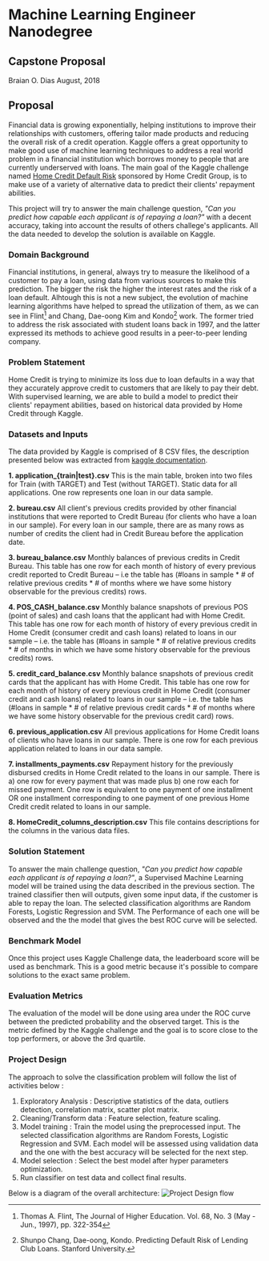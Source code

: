 # Machine Learning Engineer Nanodegree
## Capstone Proposal
Braian O. Dias
August, 2018

## Proposal
Financial data is growing exponentially, helping institutions to improve their relationships with customers, offering tailor made products and reducing the overall risk of a credit operation. Kaggle offers a great opportunity to make good use of machine learning techniques to address a real world problem in a financial institution which borrows money to people that are currently underserved with loans. The main goal of the Kaggle challenge named [Home Credit Default Risk](https://www.kaggle.com/c/home-credit-default-risk) sponsored by Home Credit Group, is to make use of a variety of alternative data to predict their clients' repayment abilities.

This project will try to answer the main challenge question, *"Can you predict how capable each applicant is of repaying a loan?"* with a decent accuracy, taking into account the results of others challege's applicants. All the data needed to develop the solution is available on Kaggle.

### Domain Background

Financial institutions, in general, always try to measure the likelihood of a customer to pay a loan, using data from various sources to make this prediction. The bigger the risk the higher the interest rates and the risk of a loan default. 
Alhtough this is not a new subject, the evolution of machine learning algorithms have helped to spread the utilization of them, as we can see in Flint[^fn1] and Chang, Dae-oong Kim and Kondo[^fn2] work. The former tried to address the risk associated with student loans back in 1997, and the latter expressed its methods to achieve good results in a peer-to-peer lending company. 

[^fn1]: Thomas A. Flint, The Journal of Higher Education. Vol. 68, No. 3 (May - Jun., 1997), pp. 322-354
[^fn2]: Shunpo Chang, Dae-oong, Kondo. Predicting Default Risk of Lending Club Loans. Stanford University.

### Problem Statement

Home Credit is trying to minimize its loss due to loan defaults in a way that they accurately approve credit to customers that are likely to pay their debt. With supervised learning, we are able to build a model to predict their clients' repayment abilities, based on historical data provided by Home Credit through Kaggle.

### Datasets and Inputs

The data provided by Kaggle is comprised of 8 CSV files, the description presented below was extracted from [kaggle documentation](https://www.kaggle.com/c/home-credit-default-risk/data).

**1. application_{train|test}.csv**
This is the main table, broken into two files for Train (with TARGET) and Test (without TARGET).
Static data for all applications. One row represents one loan in our data sample.

**2. bureau.csv**
All client's previous credits provided by other financial institutions that were reported to Credit Bureau (for clients who have a loan in our sample).
For every loan in our sample, there are as many rows as number of credits the client had in Credit Bureau before the application date.

**3. bureau_balance.csv**
Monthly balances of previous credits in Credit Bureau.
This table has one row for each month of history of every previous credit reported to Credit Bureau – i.e the table has (#loans in sample * # of relative previous credits * # of months where we have some history observable for the previous credits) rows.

**4. POS_CASH_balance.csv**
Monthly balance snapshots of previous POS (point of sales) and cash loans that the applicant had with Home Credit.
This table has one row for each month of history of every previous credit in Home Credit (consumer credit and cash loans) related to loans in our sample – i.e. the table has (#loans in sample * # of relative previous credits * # of months in which we have some history observable for the previous credits) rows.

**5. credit_card_balance.csv**
Monthly balance snapshots of previous credit cards that the applicant has with Home Credit.
This table has one row for each month of history of every previous credit in Home Credit (consumer credit and cash loans) related to loans in our sample – i.e. the table has (#loans in sample * # of relative previous credit cards * # of months where we have some history observable for the previous credit card) rows.

**6. previous_application.csv**
All previous applications for Home Credit loans of clients who have loans in our sample.
There is one row for each previous application related to loans in our data sample.

**7. installments_payments.csv**
Repayment history for the previously disbursed credits in Home Credit related to the loans in our sample.
There is a) one row for every payment that was made plus b) one row each for missed payment.
One row is equivalent to one payment of one installment OR one installment corresponding to one payment of one previous Home Credit credit related to loans in our sample.

**8. HomeCredit_columns_description.csv**
This file contains descriptions for the columns in the various data files.

### Solution Statement

To answer the main challenge question, *"Can you predict how capable each applicant is of repaying a loan?"*, a Supervised Machine Learning model will be trained using the data described in the previous section. The trained classifier then will outputs, given some input data, if the customer is able to repay the loan.
The selected classification algorithms are Random Forests, Logistic Regression and SVM. The Performance of each one will be observed and the the model that gives the best ROC curve will be selected. 

### Benchmark Model

Once this project uses Kaggle Challenge data, the leaderboard score will be used as benchmark. 
This is a good metric because it's possible to compare solutions to the exact same problem.

### Evaluation Metrics

The evaluation of the model will be done using area under the ROC curve between the predicted probability and the observed target. This is the metric defined by the Kaggle challenge and the goal is to score close to the top performers, or above the 3rd quartile.

### Project Design

The approach to solve the classification problem will follow the list of activities below :
1. Exploratory Analysis : Descriptive statistics of the data, outliers detection, correlation matrix, scatter plot matrix.
2. Cleaning/Transform data : Feature selection, feature scaling.
3. Model training : Train the model using the preprocessed input. The selected classification algorithms are Random Forests, Logistic Regression and SVM. Each model will be assessed using validation data and the one with the best accuracy will be selected for the next step.
4. Model selection : Select the best model after hyper parameters optimization.
5. Run classifier on test data and collect final results.

Below is a diagram of the overall architecture:
![Project Design flow](images/project_design.png)

